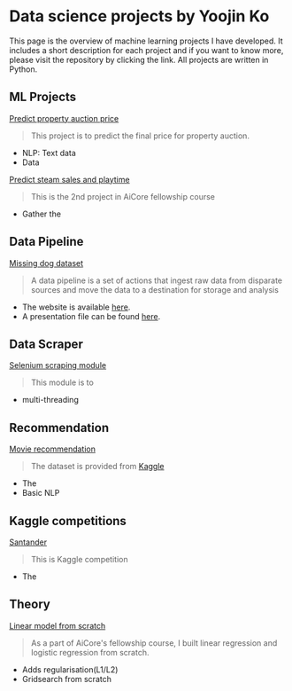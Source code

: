 # Data science projects by Yoojin Ko

This page is the overview of machine learning projects I have developed. It includes a short description for each project and if you want to know more, please visit the repository by clicking the link.
All projects are written in Python.


## ML Projects

[Predict property auction price](https://github.com/thisisyoojin/Predict-property-auction-price)
> This project is to predict the final price for property auction.
* NLP: Text data
* Data

[Predict steam sales and playtime](https://github.com/thisisyoojin/)
> This is the 2nd project in AiCore fellowship course
* Gather the 


## Data Pipeline

[Missing dog dataset](https://github.com/thisisyoojin/)
> A data pipeline is a set of actions that ingest raw data from disparate sources and move the data to a destination for storage and analysis
* The website is available [here](https://barkley.co.uk).
* A presentation file can be found [here](https://www.google.co.uk).


## Data Scraper
[Selenium scraping module](https://github.com/thisisyoojin/)
> This module is to 
* multi-threading


## Recommendation

[Movie recommendation](https://github.com/thisisyoojin/)
> The dataset is provided from [Kaggle](https://www.kaggle.com/stefanoleone992/imdb-extensive-dataset?select=IMDb+movies.csv)
* The 
* Basic NLP


## Kaggle competitions

[Santander](https://github.com/thisisyoojin/)
> This is Kaggle competition
* The


## Theory

[Linear model from scratch](https://github.com/thisisyoojin/Linear-models-from-scratch)
> As a part of AiCore's fellowship course, I built linear regression and logistic regression from scratch.
* Adds regularisation(L1/L2)
* Gridsearch from scratch
